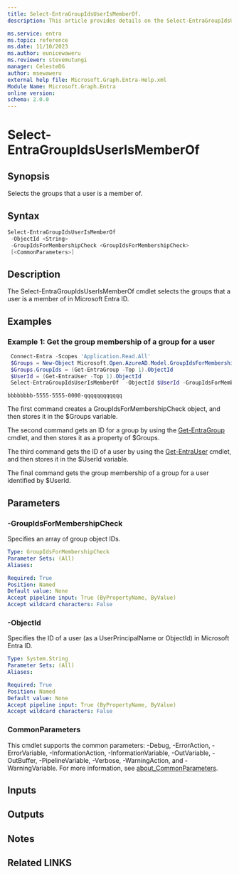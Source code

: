 ```yaml
---
title: Select-EntraGroupIdsUserIsMemberOf.
description: This article provides details on the Select-EntraGroupIdsUserIsMemberOf command.

ms.service: entra
ms.topic: reference
ms.date: 11/10/2023
ms.author: eunicewaweru
ms.reviewer: stevemutungi
manager: CelesteDG
author: msewaweru
external help file: Microsoft.Graph.Entra-Help.xml
Module Name: Microsoft.Graph.Entra
online version:
schema: 2.0.0
---
```


# Select-EntraGroupIdsUserIsMemberOf

## Synopsis

Selects the groups that a user is a member of.

## Syntax

```powershell
Select-EntraGroupIdsUserIsMemberOf 
 -ObjectId <String> 
 -GroupIdsForMembershipCheck <GroupIdsForMembershipCheck>
 [<CommonParameters>]
```

## Description

The Select-EntraGroupIdsUserIsMemberOf cmdlet selects the groups that a user is a member of in Microsoft Entra ID.

## Examples

### Example 1: Get the group membership of a group for a user

```powershell
 Connect-Entra -Scopes 'Application.Read.All'
 $Groups = New-Object Microsoft.Open.AzureAD.Model.GroupIdsForMembershipCheck
 $Groups.GroupIds = (Get-EntraGroup -Top 1).ObjectId
 $UserId = (Get-EntraUser -Top 1).ObjectId
 Select-EntraGroupIdsUserIsMemberOf  -ObjectId $UserId -GroupIdsForMembershipCheck $Groups
```

```output
bbbbbbbb-5555-5555-0000-qqqqqqqqqqqq
```

The first command creates a GroupIdsForMembershipCheck object, and then stores it in the $Groups variable.

The second command gets an ID for a group by using the [Get-EntraGroup](./Get-EntraGroup.md) cmdlet, and then stores it as a property of $Groups.

The third command gets the ID of a user by using the [Get-EntraUser](./Get-EntraUser.md) cmdlet, and then stores it in the $UserId variable.

The final command gets the group membership of a group for a user identified by $UserId.

## Parameters

### -GroupIdsForMembershipCheck

Specifies an array of group object IDs.

```yaml
Type: GroupIdsForMembershipCheck
Parameter Sets: (All)
Aliases:

Required: True
Position: Named
Default value: None
Accept pipeline input: True (ByPropertyName, ByValue)
Accept wildcard characters: False
```

### -ObjectId

Specifies the ID of a user (as a UserPrincipalName or ObjectId) in Microsoft Entra ID.

```yaml
Type: System.String
Parameter Sets: (All)
Aliases:

Required: True
Position: Named
Default value: None
Accept pipeline input: True (ByPropertyName, ByValue)
Accept wildcard characters: False
```

### CommonParameters

This cmdlet supports the common parameters: -Debug, -ErrorAction, -ErrorVariable, -InformationAction, -InformationVariable, -OutVariable, -OutBuffer, -PipelineVariable, -Verbose, -WarningAction, and -WarningVariable. For more information, see [about_CommonParameters](https://go.microsoft.com/fwlink/?LinkID=113216).

## Inputs

## Outputs

## Notes

## Related LINKS
